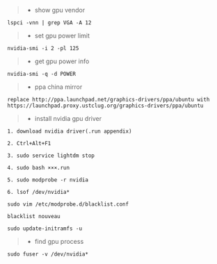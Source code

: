 > * show gpu vendor
```shell
lspci -vnn | grep VGA -A 12
```

> * set gpu power limit
```shell
nvidia-smi -i 2 -pl 125
```

> * get gpu power info
```shell
nvidia-smi -q -d POWER
```
> * ppa china mirror
```shell
replace http://ppa.launchpad.net/graphics-drivers/ppa/ubuntu with https://launchpad.proxy.ustclug.org/graphics-drivers/ppa/ubuntu
```
> * install nvidia gpu driver
```
1. download nvidia driver(.run appendix)

2. Ctrl+Alt+F1

3. sudo service lightdm stop

4. sudo bash ×××.run

5. sudo modprobe -r nvidia

6. lsof /dev/nvidia*

sudo vim /etc/modprobe.d/blacklist.conf

blacklist nouveau

sudo update-initramfs -u
```
> * find gpu process
```shell
sudo fuser -v /dev/nvidia*
```
